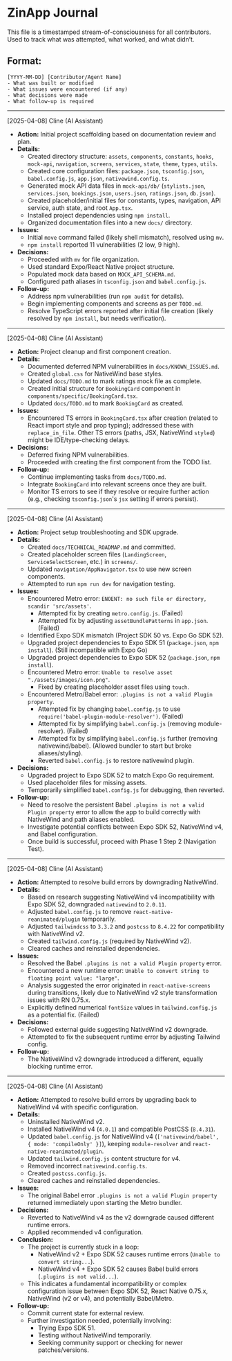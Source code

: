 # ZinApp Journal

This file is a timestamped stream-of-consciousness for all contributors.
Used to track what was attempted, what worked, and what didn’t.

## Format:
```
[YYYY-MM-DD] [Contributor/Agent Name]
- What was built or modified
- What issues were encountered (if any)
- What decisions were made
- What follow-up is required
```

---

[2025-04-08] Cline (AI Assistant)
- **Action:** Initial project scaffolding based on documentation review and plan.
- **Details:**
    - Created directory structure: `assets`, `components`, `constants`, `hooks`, `mock-api`, `navigation`, `screens`, `services`, `state`, `theme`, `types`, `utils`.
    - Created core configuration files: `package.json`, `tsconfig.json`, `babel.config.js`, `app.json`, `nativewind.config.ts`.
    - Generated mock API data files in `mock-api/db/` (`stylists.json`, `services.json`, `bookings.json`, `users.json`, `ratings.json`, `db.json`).
    - Created placeholder/initial files for constants, types, navigation, API service, auth state, and root `App.tsx`.
    - Installed project dependencies using `npm install`.
    - Organized documentation files into a new `docs/` directory.
- **Issues:**
    - Initial `move` command failed (likely shell mismatch), resolved using `mv`.
    - `npm install` reported 11 vulnerabilities (2 low, 9 high).
- **Decisions:**
    - Proceeded with `mv` for file organization.
    - Used standard Expo/React Native project structure.
    - Populated mock data based on `MOCK_API_SCHEMA.md`.
    - Configured path aliases in `tsconfig.json` and `babel.config.js`.
- **Follow-up:**
    - Address npm vulnerabilities (run `npm audit` for details).
    - Begin implementing components and screens as per `TODO.md`.
    - Resolve TypeScript errors reported after initial file creation (likely resolved by `npm install`, but needs verification).

---

[2025-04-08] Cline (AI Assistant)
- **Action:** Project cleanup and first component creation.
- **Details:**
    - Documented deferred NPM vulnerabilities in `docs/KNOWN_ISSUES.md`.
    - Created `global.css` for NativeWind base styles.
    - Updated `docs/TODO.md` to mark ratings mock file as complete.
    - Created initial structure for `BookingCard` component in `components/specific/BookingCard.tsx`.
    - Updated `docs/TODO.md` to mark `BookingCard` as created.
- **Issues:**
    - Encountered TS errors in `BookingCard.tsx` after creation (related to React import style and prop typing); addressed these with `replace_in_file`. Other TS errors (paths, JSX, NativeWind `styled`) might be IDE/type-checking delays.
- **Decisions:**
    - Deferred fixing NPM vulnerabilities.
    - Proceeded with creating the first component from the TODO list.
- **Follow-up:**
    - Continue implementing tasks from `docs/TODO.md`.
    - Integrate `BookingCard` into relevant screens once they are built.
    - Monitor TS errors to see if they resolve or require further action (e.g., checking `tsconfig.json`'s `jsx` setting if errors persist).

---

[2025-04-08] Cline (AI Assistant)
- **Action:** Project setup troubleshooting and SDK upgrade.
- **Details:**
    - Created `docs/TECHNICAL_ROADMAP.md` and committed.
    - Created placeholder screen files (`LandingScreen`, `ServiceSelectScreen`, etc.) in `screens/`.
    - Updated `navigation/AppNavigator.tsx` to use new screen components.
    - Attempted to run `npm run dev` for navigation testing.
- **Issues:**
    - Encountered Metro error: `ENOENT: no such file or directory, scandir 'src/assets'`.
        - Attempted fix by creating `metro.config.js`. (Failed)
        - Attempted fix by adjusting `assetBundlePatterns` in `app.json`. (Failed)
    - Identified Expo SDK mismatch (Project SDK 50 vs. Expo Go SDK 52).
    - Upgraded project dependencies to Expo SDK 51 (`package.json`, `npm install`). (Still incompatible with Expo Go)
    - Upgraded project dependencies to Expo SDK 52 (`package.json`, `npm install`).
    - Encountered Metro error: `Unable to resolve asset "./assets/images/icon.png"`.
        - Fixed by creating placeholder asset files using `touch`.
    - Encountered Metro/Babel error: `.plugins is not a valid Plugin property`.
        - Attempted fix by changing `babel.config.js` to use `require('babel-plugin-module-resolver')`. (Failed)
        - Attempted fix by simplifying `babel.config.js` (removing module-resolver). (Failed)
        - Attempted fix by simplifying `babel.config.js` further (removing nativewind/babel). (Allowed bundler to start but broke aliases/styling).
        - Reverted `babel.config.js` to restore nativewind plugin.
- **Decisions:**
    - Upgraded project to Expo SDK 52 to match Expo Go requirement.
    - Used placeholder files for missing assets.
    - Temporarily simplified `babel.config.js` for debugging, then reverted.
- **Follow-up:**
    - Need to resolve the persistent Babel `.plugins is not a valid Plugin property` error to allow the app to build correctly with NativeWind and path aliases enabled.
    - Investigate potential conflicts between Expo SDK 52, NativeWind v4, and Babel configuration.
    - Once build is successful, proceed with Phase 1 Step 2 (Navigation Test).

---

[2025-04-08] Cline (AI Assistant)
- **Action:** Attempted to resolve build errors by downgrading NativeWind.
- **Details:**
    - Based on research suggesting NativeWind v4 incompatibility with Expo SDK 52, downgraded `nativewind` to `2.0.11`.
    - Adjusted `babel.config.js` to remove `react-native-reanimated/plugin` temporarily.
    - Adjusted `tailwindcss` to `3.3.2` and `postcss` to `8.4.22` for compatibility with NativeWind v2.
    - Created `tailwind.config.js` (required by NativeWind v2).
    - Cleared caches and reinstalled dependencies.
- **Issues:**
    - Resolved the Babel `.plugins is not a valid Plugin property` error.
    - Encountered a new runtime error: `Unable to convert string to floating point value: "large"`.
    - Analysis suggested the error originated in `react-native-screens` during transitions, likely due to NativeWind v2 style transformation issues with RN 0.75.x.
    - Explicitly defined numerical `fontSize` values in `tailwind.config.js` as a potential fix. (Failed)
- **Decisions:**
    - Followed external guide suggesting NativeWind v2 downgrade.
    - Attempted to fix the subsequent runtime error by adjusting Tailwind config.
- **Follow-up:**
    - The NativeWind v2 downgrade introduced a different, equally blocking runtime error.

---

[2025-04-08] Cline (AI Assistant)
- **Action:** Attempted to resolve build errors by upgrading back to NativeWind v4 with specific configuration.
- **Details:**
    - Uninstalled NativeWind v2.
    - Installed NativeWind v4 (`4.0.1`) and compatible PostCSS (`8.4.31`).
    - Updated `babel.config.js` for NativeWind v4 (`['nativewind/babel', { mode: 'compileOnly' }]`), keeping `module-resolver` and `react-native-reanimated/plugin`.
    - Updated `tailwind.config.js` content structure for v4.
    - Removed incorrect `nativewind.config.ts`.
    - Created `postcss.config.js`.
    - Cleared caches and reinstalled dependencies.
- **Issues:**
    - The original Babel error `.plugins is not a valid Plugin property` returned immediately upon starting the Metro bundler.
- **Decisions:**
    - Reverted to NativeWind v4 as the v2 downgrade caused different runtime errors.
    - Applied recommended v4 configuration.
- **Conclusion:**
    - The project is currently stuck in a loop:
        - NativeWind v2 + Expo SDK 52 causes runtime errors (`Unable to convert string...`).
        - NativeWind v4 + Expo SDK 52 causes Babel build errors (`.plugins is not valid...`).
    - This indicates a fundamental incompatibility or complex configuration issue between Expo SDK 52, React Native 0.75.x, NativeWind (v2 or v4), and potentially Babel/Metro.
- **Follow-up:**
    - Commit current state for external review.
    - Further investigation needed, potentially involving:
        - Trying Expo SDK 51.
        - Testing without NativeWind temporarily.
        - Seeking community support or checking for newer patches/versions.

